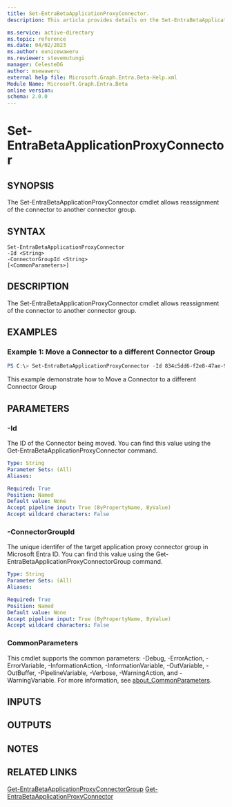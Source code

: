 ```yaml
---
title: Set-EntraBetaApplicationProxyConnector.
description: This article provides details on the Set-EntraBetaApplicationProxyConnector command.

ms.service: active-directory
ms.topic: reference
ms.date: 04/02/2023
ms.author: eunicewaweru
ms.reviewer: stevemutungi
manager: CelesteDG
author: msewaweru
external help file: Microsoft.Graph.Entra.Beta-Help.xml
Module Name: Microsoft.Graph.Entra.Beta
online version:
schema: 2.0.0
---
```


# Set-EntraBetaApplicationProxyConnector

## SYNOPSIS
The Set-EntraBetaApplicationProxyConnector cmdlet allows reassignment of the connector to another connector group.

## SYNTAX

```
Set-EntraBetaApplicationProxyConnector 
-Id <String> 
-ConnectorGroupId <String> 
[<CommonParameters>]
```

## DESCRIPTION
The Set-EntraBetaApplicationProxyConnector cmdlet allows reassignment of the connector to another connector group.

## EXAMPLES

### Example 1: Move a Connector to a different Connector Group
```powershell
PS C:\> Set-EntraBetaApplicationProxyConnector -Id 834c5dd6-f2e8-47ae-973a-9fc769289b3d -ConnectorGroupId a39b9095-8dc8-4d3a-86c3-e7b5c3f0fb84
```
This example demonstrate how to Move a Connector to a different Connector Group

## PARAMETERS

### -Id
The ID of the Connector being moved.
You can find this value using the Get-EntraBetaApplicationProxyConnector command.

```yaml
Type: String
Parameter Sets: (All)
Aliases:

Required: True
Position: Named
Default value: None
Accept pipeline input: True (ByPropertyName, ByValue)
Accept wildcard characters: False
```

### -ConnectorGroupId
The unique identifer of the target application proxy connector group in Microsoft Entra ID.
You can find this value using the Get-EntraBetaApplicationProxyConnectorGroup command.

```yaml
Type: String
Parameter Sets: (All)
Aliases:

Required: True
Position: Named
Default value: None
Accept pipeline input: True (ByPropertyName, ByValue)
Accept wildcard characters: False
```

### CommonParameters
This cmdlet supports the common parameters: -Debug, -ErrorAction, -ErrorVariable, -InformationAction, -InformationVariable, -OutVariable, -OutBuffer, -PipelineVariable, -Verbose, -WarningAction, and -WarningVariable. For more information, see [about_CommonParameters](http://go.microsoft.com/fwlink/?LinkID=113216).

## INPUTS

## OUTPUTS

## NOTES

## RELATED LINKS
[Get-EntraBetaApplicationProxyConnectorGroup](Get-EntraBetaApplicationProxyConnectorGroup.md)
[Get-EntraBetaApplicationProxyConnector](Get-EntraBetaApplicationProxyConnector.md)